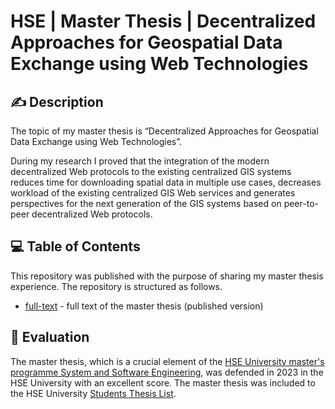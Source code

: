 # HSE | Master Thesis | Decentralized Approaches for Geospatial Data Exchange using Web Technologies

## ✍  Description

The topic of my master thesis is “Decentralized Approaches for Geospatial Data Exchange using Web Technologies”. 

During my research I proved that the integration of the modern decentralized Web protocols to the existing centralized GIS systems reduces time for downloading spatial data in multiple use cases, decreases workload of the existing centralized GIS Web services and  generates perspectives for the next generation of the GIS systems based on peer-to-peer decentralized Web protocols.

## 💻  Table of Contents

This repository was published with the purpose of sharing my master thesis experience. The repository is structured as follows. 

* [full-text](./full-text) - full text of the master thesis (published version)

## 🦾 Evaluation

The master thesis, which is a crucial element of the [HSE University master's programme System and Software Engineering](https://www.hse.ru/en/ma/se/), was defended in 2023 in the HSE University with an excellent score. The master thesis was included to the HSE University [Students Thesis List](https://www.hse.ru/en/edu/vkr/835939126).

